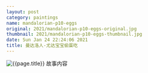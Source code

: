 ```yaml
---
layout: post
category: paintings
name: mandalorian-p10-eggs
original: 2021/mandalorian-p10-eggs-original.jpg
thumbnail: 2021/mandalorian-p10-eggs-thumbnail.jpg
date: Sun Jan 24 22:24:06 2021
title: 曼达洛人-尤达宝宝偷蛋吃
---
```


![{{page.title}}](/gallery/{{page.category}}/{{page.original}})
故事内容
